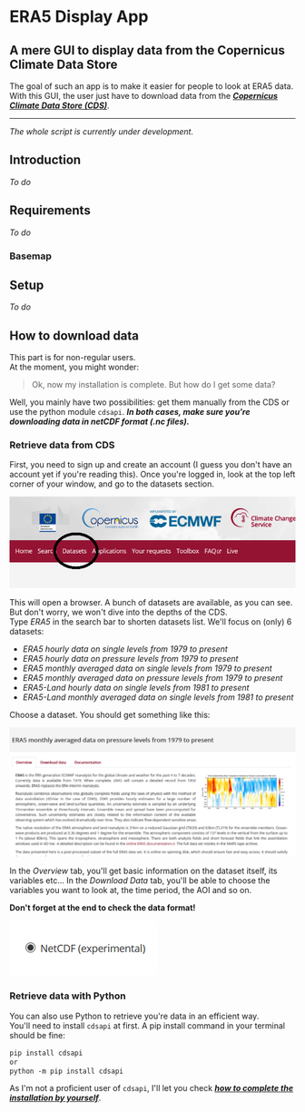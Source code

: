 # ERA5 Display App

## A mere GUI to display data from the Copernicus Climate Data Store

The goal of such an app is to make it easier for people to look at ERA5 data.
With this GUI, the user just have to download data from the ***[Copernicus Climate Data Store (CDS)](https://cds.climate.copernicus.eu/#!/home)***.

---

*The whole script is currently under development.*

## Introduction

*To do*

## Requirements

*To do*

### Basemap

## Setup

*To do*

## How to download data

This part is for non-regular users.   
At the moment, you might wonder:

> Ok, now my installation is complete. But how do I get some data?

Well, you mainly have two possibilities: get them manually from the CDS or use the python module `cdsapi`. ***In both cases, make sure you're downloading data in netCDF format (.nc files).***

### Retrieve data from CDS

First, you need to sign up and create an account (I guess you don't have an account yet if you're reading this). Once you're logged in, look at the top left corner of your window, and go to the datasets section.

![Datasets section](/ressources/images/cds_1.PNG "First look at CDS")

This will open a browser. A bunch of datasets are available, as you can see. But don't worry, we won't dive into the depths of the CDS.  
Type *ERA5* in the search bar to shorten datasets list. We'll focus on (only) 6 datasets:

- *ERA5 hourly data on single levels from 1979 to present*
- *ERA5 hourly data on pressure levels from 1979 to present*
- *ERA5 monthly averaged data on single levels from 1979 to present*
- *ERA5 monthly averaged data on pressure levels from 1979 to present*
- *ERA5-Land hourly data on single levels from 1981 to present*
- *ERA5-Land monthly averaged data on single levels from 1981 to present*

Choose a dataset. You should get something like this:

![Opening a dataset](/ressources/images/cds_2.PNG "Opening a dataset")

In the *Overview* tab, you'll get basic information on the dataset itself, its variables etc... In the *Download Data* tab, you'll be able to choose the variables you want to look at, the time period, the AOI and so on.

**Don't forget at the end to check the data format!**

![Data format](/ressources/images/cds_3.PNG )

### Retrieve data with Python

You can also use Python to retrieve you're data in an efficient way.  
You'll need to install `cdsapi` at first. A pip install command in your terminal should be fine:

```
pip install cdsapi
or
python -m pip install cdsapi
```

As I'm not a proficient user of `cdsapi`, I'll let you check ***[how to complete the installation by yourself](https://cds.climate.copernicus.eu/api-how-to)***.

